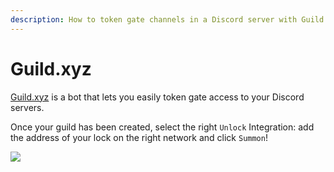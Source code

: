 ```yaml
---
description: How to token gate channels in a Discord server with Guild and Unlock
---
```


# Guild.xyz

[Guild.xyz](https://guild.xyz/) is a bot that lets you easily token gate access to your Discord servers.

Once your guild has been created, select the right `Unlock` Integration: add the address of your lock on the right network and click `Summon`!

![](https://unlock-protocol.com/images/blog/guildxyz-launch/unlock-protocol-guildxyz.gif)




